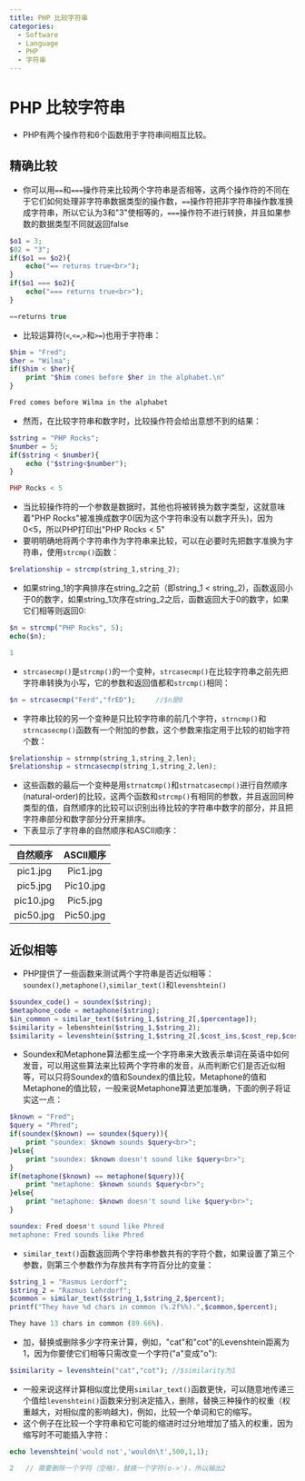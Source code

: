 ```yaml
---
title: PHP 比较字符串
categories:
  - Software
  - Language
  - PHP
  - 字符串
---
```

# PHP 比较字符串

- PHP有两个操作符和6个函数用于字符串间相互比较。

## 精确比较

- 你可以用`==`和`===`操作符来比较两个字符串是否相等，这两个操作符的不同在于它们如何处理非字符串数据类型的操作数，`==`操作符把非字符串操作数准换成字符串，所以它认为3和"3"使相等的，`===`操作符不进行转换，并且如果参数的数据类型不同就返回false

```php
$o1 = 3;
$02 = "3";
if($o1 == $o2){
    echo("== returns true<br>");
}
if($o1 === $o2){
    echo("=== returns true<br>");
}

==returns true
```

- 比较运算符(`<`,`<=`,`>`和`>=`)也用于字符串：

```php
$him = "Fred";
$her = "Wilma";
if($him < $her){
    print "$him comes before $her in the alphabet.\n"
}

Fred comes before Wilma in the alphabet
```

- 然而，在比较字符串和数字时，比较操作符会给出意想不到的结果：

```php
$string = "PHP Rocks";
$number = 5;
if($string < $number){
    echo ("$string<$number");
}

PHP Rocks < 5
```

- 当比较操作符的一个参数是数据时，其他也将被转换为数字类型，这就意味着"PHP Rocks"被准换成数字0(因为这个字符串没有以数字开头)，因为0<5，所以PHP打印出"PHP Rocks < 5"
- 要明明确地将两个字符串作为字符串来比较，可以在必要时先把数字准换为字符串，使用`strcmp()`函数：

```php
$relationship = strcmp(string_1,string_2);
```

- 如果string_1的字典排序在string_2之前（即string_1 < string_2)，函数返回小于0的数字，如果string_1次序在string_2之后，函数返回大于0的数字，如果它们相等则返回0:

```php
$n = strcmp("PHP Rocks", 5);
echo($n);

1
```

- `strcasecmp()`是`strcmp()`的一个变种，`strcasecmp()`在比较字符串之前先把字符串转换为小写，它的参数和返回值都和`strcmp()`相同：

```php
$n = strcasecmp("Ferd","frED");		//$n是0
```

- 字符串比较的另一个变种是只比较字符串的前几个字符，`strncmp()`和`strncasecmp()`函数有一个附加的参数，这个参数来指定用于比较的初始字符个数：

```php
$relationship = strnmp(string_1,string_2,len);
$relationship = strncasecmp(string_1,string_2,len);
```

- 这些函数的最后一个变种是用`strnatcmp()`和`strnatcasecmp()`进行自然顺序(natural-order)的比较，这两个函数和`strcmp()`有相同的参数，并且返回同种类型的值，自然顺序的比较可以识别出待比较的字符串中数字的部分，并且把字符串部分和数字部分分开来排序。
- 下表显示了字符串的自然顺序和ASCII顺序：

| 自然顺序  | ASCII顺序 |
| :-------: | :-------: |
| pic1.jpg  | Pic1.jpg  |
| pic5.jpg  | Pic10.jpg |
| pic10.jpg | Pic5.jpg  |
| pic50.jpg | Pic50.jpg |

## 近似相等

- PHP提供了一些函数来测试两个字符串是否近似相等：`soundex()`,`metaphone()`,`similar_text()`和`levenshtein()`

```php
$soundex_code() = soundex($string);
$metaphone_code = metaphone($string);
$in_common = similar_text($string_1,$string_2[,$percentage]);
$similarity = lebenshtein($string_1,$string_2);
$similarity = levenshtein($string_1,$string_2[,$cost_ins,$cost_rep,$cost_del]);
```

- Soundex和Metaphone算法都生成一个字符串来大致表示单词在英语中如何发音，可以用这些算法来比较两个字符串的发音，从而判断它们是否近似相等，可以只将Soundex的值和Soundex的值比较，Metaphone的值和Metaphone的值比较，一般来说Metaphone算法更加准确，下面的例子将证实这一点：

```php
$known = "Fred";
$query = "Phred";
if(soundex($known) == soundex($query)){
    print "soundex: $known sounds $query<br>";
}else{
    print "soundex: $known doesn't sound like $query<br>";
}
if(metaphone($known) == metaphone($query)){
    print "metaphone: $known sounds $query<br>";
}else{
    print "metaphone: $known doesn't sound like $query<br>";
}

soundex: Fred doesn't sound like Phred
metaphone: Fred sounds like Phred
```

- `similar_text()`函数返回两个字符串参数共有的字符个数，如果设置了第三个参数，则第三个参数作为存放共有字符百分比的变量：

```php
$string_1 = "Rasmus Lerdorf";
$string_2 = "Razmus Lehrdorf";
$common = similar_text($string_1,$string_2,$percent);
printf("They have %d chars in common (%.2f%%).",$common,$percent);

They have 13 chars in common (89.66%).
```

- 加，替换或删除多少字符来计算，例如，"cat"和"cot"的Levenshtein距离为1，因为你要使它们相等只需改变一个字符("a"变成"o"):

```php
$similarity = levenshtein("cat","cot");	//$similarity为1
```

- 一般来说这样计算相似度比使用`similar_text()`函数更快，可以随意地传递三个值给`levenshtein()`函数来分别决定插入，删除，替换三种操作的权重（权重越大，对相似度的影响越大)，例如，比较一个单词和它的缩写。
- 这个例子在比较一个字符串和它可能的缩进时过分地增加了插入的权重，因为缩写时不可能插入字符：

```php
echo levenshtein('would not','wouldn\t',500,1,1);

2	// 需要删除一个字符（空格)，替换一个字符(o->')，所以输出2
```



